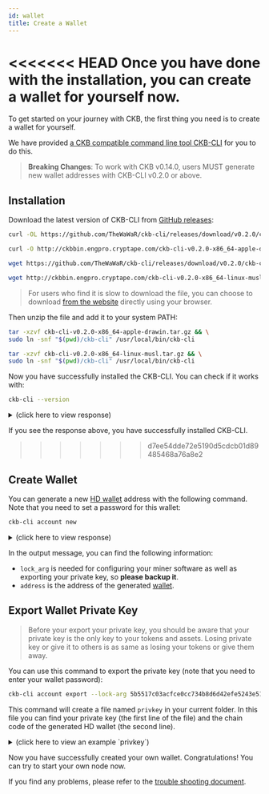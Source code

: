 ```yaml
---
id: wallet
title: Create a Wallet
---
```


<<<<<<< HEAD
Once you have done with the installation, you can create a wallet for yourself now.
=======
To get started on your journey with CKB, the first thing you need is to create a wallet for yourself.

We have provided [a CKB compatible command line tool CKB-CLI](https://github.com/TheWaWaR/ckb-cli) for you to do this.

> **Breaking Changes**: To work with CKB v0.14.0, users MUST generate new wallet addresses with CKB-CLI v0.2.0 or above.

## Installation

Download the latest version of CKB-CLI from [GitHub releases](https://github.com/TheWaWaR/ckb-cli/releases):


<!-- Todo: change the ckb-cli version here -->

<!--DOCUSAURUS_CODE_TABS-->
<!--macOS-->
```bash
curl -OL https://github.com/TheWaWaR/ckb-cli/releases/download/v0.2.0/ckb-cli-v0.2.0-x86_64-apple-drawin.tar.gz
```
<!--macOS(中国镜像)-->
```bash
curl -O http://ckbbin.engpro.cryptape.com/ckb-cli-v0.2.0-x86_64-apple-drawin.tar.gz
```
<!--Linux-->
```bash
wget https://github.com/TheWaWaR/ckb-cli/releases/download/v0.2.0/ckb-cli-v0.2.0-x86_64-linux-musl.tar.gz
```
<!--Linux(中国镜像)-->
```bash
wget http://ckbbin.engpro.cryptape.com/ckb-cli-v0.2.0-x86_64-linux-musl.tar.gz
```
<!--END_DOCUSAURUS_CODE_TABS-->

> For users who find it is slow to download the file, you can choose to download [from the website](https://github.com/TheWaWaR/ckb-cli/releases) directly using your browser.

Then unzip the file and add it to your system PATH:

<!--DOCUSAURUS_CODE_TABS-->
<!--macOS-->
```bash
tar -xzvf ckb-cli-v0.2.0-x86_64-apple-drawin.tar.gz && \
sudo ln -snf "$(pwd)/ckb-cli" /usr/local/bin/ckb-cli
```
<!--Linux-->
```bash
tar -xzvf ckb-cli-v0.2.0-x86_64-linux-musl.tar.gz && \
sudo ln -snf "$(pwd)/ckb-cli" /usr/local/bin/ckb-cli
```
<!--END_DOCUSAURUS_CODE_TABS-->

Now you have successfully installed the CKB-CLI. You can check if it works with:
```bash
ckb-cli --version
```

<!-- Todo: change the response here -->

<details>
<summary>(click here to view response)</summary>
```bash
$ ckb-cli --version
ckb-cli 0.2.0 (v0.2.0-1-gfdec5d1 2019-06-15)
```
</details>

If you see the response above, you have successfully installed CKB-CLI.
>>>>>>> d7ee54dde72e5190d5cdcb01d89485468a76a8e2

## Create Wallet

You can generate a new [HD wallet](https://bitcoin.org/en/glossary/hd-protocol) address with the following command. Note that you need to set a password for this wallet:
```bash
ckb-cli account new
```
<details>
<summary>(click here to view response)</summary>
```bash
$ ckb-cli wallet generate-key --privkey-path privkey
Password: 
Repeat password: 
address:
  mainnet: ckb1q9gry5zgtd230sp6el8qe3e5hrtdgth72fp72yfmtf2vte
  testnet: ckt1q9gry5zgtd230sp6el8qe3e5hrtdgth72fp72yfmp4jk6t
lock_arg: 5b5517c03acfce0cc734b8d6d42efe5243e5113b
```
</details>

In the output message, you can find the following information:
* `lock_arg`  is needed for configuring your miner software as well as exporting your private key, so **please backup it**.
* `address` is the address of the generated [wallet](../basic-concepts/states-tokens#wallet).

## Export Wallet Private Key

> Before your export your private key, you should be aware that your private key is the only key to your tokens and assets. Losing private key or give it to others is as same as losing your tokens or give them away.

You can use this command to export the private key (note that you need to enter your wallet password):
```bash
ckb-cli account export --lock-arg 5b5517c03acfce0cc734b8d6d42efe5243e5113b --extended-privkey-path privkey
```

This command will create a file named `privkey` in your current folder. In this file you can find your private key (the first line of the file) and the chain code of the generated HD wallet (the second line).

<details>
<summary>(click here to view an example `privkey`)</summary>
```bash
aa61885f255aadaa5ed1eedd4e0331c37e25b5e115678eab043e169e4150e8d2
03b2cf09e3911fe79618692e99c7ce5e7cdc2d196e9938cf04ef361cb394f7d9
```
</details>

Now you have successfully created your own wallet. Congratulations! You can try to start your own node now.

If you find any problems, please refer to the [trouble shooting document](../references/troubleshooting).
